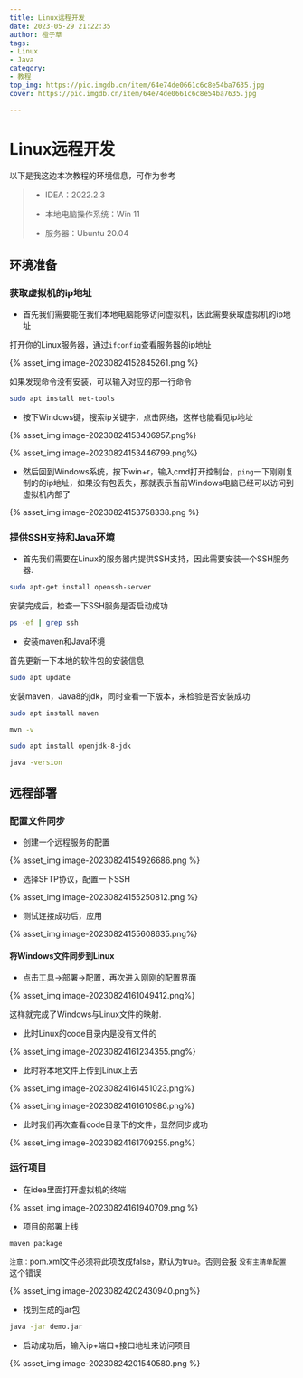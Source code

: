 ```yaml
---
title: Linux远程开发
date: 2023-05-29 21:22:35
author: 橙子草
tags:
- Linux
- Java
category:
- 教程
top_img: https://pic.imgdb.cn/item/64e74de0661c6c8e54ba7635.jpg
cover: https://pic.imgdb.cn/item/64e74de0661c6c8e54ba7635.jpg

---
```


# Linux远程开发



以下是我这边本次教程的环境信息，可作为参考

> - IDEA：2022.2.3
>
> - 本地电脑操作系统：Win 11
>
> - 服务器：Ubuntu 20.04

## 环境准备

### 获取虚拟机的ip地址

- 首先我们需要能在我们本地电脑能够访问虚拟机，因此需要获取虚拟机的ip地址

打开你的Linux服务器，通过`ifconfig`查看服务器的ip地址

{% asset_img image-20230824152845261.png %}

如果发现命令没有安装，可以输入对应的那一行命令

```bash
sudo apt install net-tools
```

- 按下Windows键，搜索ip关键字，点击网络，这样也能看见ip地址

{% asset_img image-20230824153406957.png%}

{% asset_img image-20230824153446799.png%}

- 然后回到Windows系统，按下win+r，输入cmd打开控制台，`ping`一下刚刚复制的的ip地址，如果没有包丢失，那就表示当前Windows电脑已经可以访问到虚拟机内部了

{% asset_img image-20230824153758338.png %}

### 提供SSH支持和Java环境

- 首先我们需要在Linux的服务器内提供SSH支持，因此需要安装一个SSH服务器.

```bash
sudo apt-get install openssh-server
```

安装完成后，检查一下SSH服务是否启动成功

```bash
ps -ef | grep ssh
```

- 安装maven和Java环境

首先更新一下本地的软件包的安装信息

```bash
sudo apt update
```

安装maven，Java8的jdk，同时查看一下版本，来检验是否安装成功

```bash
sudo apt install maven

mvn -v

sudo apt install openjdk-8-jdk

java -version
```

## 远程部署

### 配置文件同步

- 创建一个远程服务的配置

{% asset_img image-20230824154926686.png %}

- 选择SFTP协议，配置一下SSH

{% asset_img image-20230824155250812.png %}

- 测试连接成功后，应用

{% asset_img image-20230824155608635.png%}

#### 将Windows文件同步到Linux

- 点击工具->部署->配置，再次进入刚刚的配置界面

{% asset_img image-20230824161049412.png%}

这样就完成了Windows与Linux文件的映射.

- 此时Linux的code目录内是没有文件的

{% asset_img image-20230824161234355.png%}

- 此时将本地文件上传到Linux上去

{% asset_img image-20230824161451023.png%}

{% asset_img image-20230824161610986.png%}

- 此时我们再次查看code目录下的文件，显然同步成功

{% asset_img image-20230824161709255.png%}

### 运行项目

- 在idea里面打开虚拟机的终端

{% asset_img image-20230824161940709.png %}

- 项目的部署上线

```bash
maven package
```

`注意：`pom.xml文件必须将此项改成false，默认为true。否则会报 `没有主清单配置` 这个错误

{% asset_img image-20230824202430940.png%}

- 找到生成的jar包

```bash
java -jar demo.jar
```

- 启动成功后，输入ip+端口+接口地址来访问项目

{% asset_img image-20230824201540580.png %}
